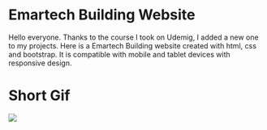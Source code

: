 # Emartech Building Website

Hello everyone. Thanks to the course I took on Udemig, I added a new one to my projects. Here is a Emartech Building website created with html, css and bootstrap. It is compatible with mobile and tablet devices with responsive design.

# Short Gif

![](EmartechBuilding.gif)
